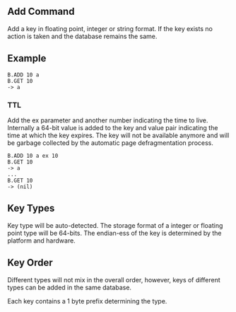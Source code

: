 ## Add Command

Add a key in floating point, integer or string format. If the key exists no action is taken and the database 
remains the same.

## Example

```redis
B.ADD 10 a
B.GET 10
-> a
```
### TTL

Add the ex parameter and another number indicating the time to live. Internally a 64-bit value is added to the key and 
value pair indicating the time at which the key expires. The key will not be available anymore and will be garbage 
collected by the automatic page defragmentation process.

```redis
B.ADD 10 a ex 10
B.GET 10
-> a
...
B.GET 10
-> (nil)

```

## Key Types
Key type will be auto-detected. The storage format of a integer or floating point type will be 64-bits.
The endian-ess of the key is determined by the platform and hardware. 

## Key Order
Different types will not mix in the overall order, however, 
keys of different types can be added in the same database.

Each key contains a 1 byte prefix determining the type.
